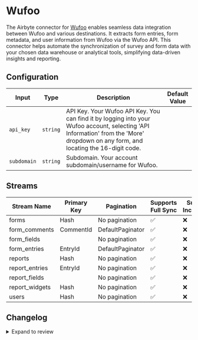 # Wufoo
The Airbyte connector for [Wufoo](https://www.wufoo.com/) enables seamless data integration between Wufoo and various destinations. It extracts form entries, form metadata, and user information from Wufoo via the Wufoo API. This connector helps automate the synchronization of survey and form data with your chosen data warehouse or analytical tools, simplifying data-driven insights and reporting.

## Configuration

| Input | Type | Description | Default Value |
|-------|------|-------------|---------------|
| `api_key` | `string` | API Key. Your Wufoo API Key. You can find it by logging into your Wufoo account, selecting &#39;API Information&#39; from the &#39;More&#39; dropdown on any form, and locating the 16-digit code. |  |
| `subdomain` | `string` | Subdomain. Your account subdomain/username for Wufoo. |  |

## Streams
| Stream Name | Primary Key | Pagination | Supports Full Sync | Supports Incremental |
|-------------|-------------|------------|---------------------|----------------------|
| forms | Hash | No pagination | ✅ |  ❌  |
| form_comments | CommentId | DefaultPaginator | ✅ |  ❌  |
| form_fields |  | No pagination | ✅ |  ❌  |
| form_entries | EntryId | DefaultPaginator | ✅ |  ❌  |
| reports | Hash | No pagination | ✅ |  ❌  |
| report_entries | EntryId | No pagination | ✅ |  ❌  |
| report_fields |  | No pagination | ✅ |  ❌  |
| report_widgets | Hash | No pagination | ✅ |  ❌  |
| users | Hash | No pagination | ✅ |  ❌  |

## Changelog

<details>
  <summary>Expand to review</summary>

| Version          | Date              | Pull Request | Subject        |
|------------------|-------------------|--------------|----------------|
| 0.0.35 | 2025-09-30 | [66445](https://github.com/airbytehq/airbyte/pull/66445) | Update dependencies |
| 0.0.34 | 2025-09-09 | [65717](https://github.com/airbytehq/airbyte/pull/65717) | Update dependencies |
| 0.0.33 | 2025-08-23 | [65416](https://github.com/airbytehq/airbyte/pull/65416) | Update dependencies |
| 0.0.32 | 2025-08-09 | [64811](https://github.com/airbytehq/airbyte/pull/64811) | Update dependencies |
| 0.0.31 | 2025-08-02 | [64378](https://github.com/airbytehq/airbyte/pull/64378) | Update dependencies |
| 0.0.30 | 2025-07-26 | [64077](https://github.com/airbytehq/airbyte/pull/64077) | Update dependencies |
| 0.0.29 | 2025-07-20 | [63664](https://github.com/airbytehq/airbyte/pull/63664) | Update dependencies |
| 0.0.28 | 2025-07-12 | [63227](https://github.com/airbytehq/airbyte/pull/63227) | Update dependencies |
| 0.0.27 | 2025-07-05 | [62692](https://github.com/airbytehq/airbyte/pull/62692) | Update dependencies |
| 0.0.26 | 2025-06-28 | [62243](https://github.com/airbytehq/airbyte/pull/62243) | Update dependencies |
| 0.0.25 | 2025-06-21 | [61760](https://github.com/airbytehq/airbyte/pull/61760) | Update dependencies |
| 0.0.24 | 2025-06-15 | [61203](https://github.com/airbytehq/airbyte/pull/61203) | Update dependencies |
| 0.0.23 | 2025-05-24 | [60779](https://github.com/airbytehq/airbyte/pull/60779) | Update dependencies |
| 0.0.22 | 2025-05-10 | [59919](https://github.com/airbytehq/airbyte/pull/59919) | Update dependencies |
| 0.0.21 | 2025-05-04 | [59563](https://github.com/airbytehq/airbyte/pull/59563) | Update dependencies |
| 0.0.20 | 2025-04-26 | [58921](https://github.com/airbytehq/airbyte/pull/58921) | Update dependencies |
| 0.0.19 | 2025-04-19 | [58565](https://github.com/airbytehq/airbyte/pull/58565) | Update dependencies |
| 0.0.18 | 2025-04-12 | [57382](https://github.com/airbytehq/airbyte/pull/57382) | Update dependencies |
| 0.0.17 | 2025-03-29 | [56859](https://github.com/airbytehq/airbyte/pull/56859) | Update dependencies |
| 0.0.16 | 2025-03-22 | [56309](https://github.com/airbytehq/airbyte/pull/56309) | Update dependencies |
| 0.0.15 | 2025-03-08 | [55641](https://github.com/airbytehq/airbyte/pull/55641) | Update dependencies |
| 0.0.14 | 2025-03-01 | [55098](https://github.com/airbytehq/airbyte/pull/55098) | Update dependencies |
| 0.0.13 | 2025-02-22 | [54461](https://github.com/airbytehq/airbyte/pull/54461) | Update dependencies |
| 0.0.12 | 2025-02-15 | [54026](https://github.com/airbytehq/airbyte/pull/54026) | Update dependencies |
| 0.0.11 | 2025-02-08 | [53534](https://github.com/airbytehq/airbyte/pull/53534) | Update dependencies |
| 0.0.10 | 2025-02-01 | [53039](https://github.com/airbytehq/airbyte/pull/53039) | Update dependencies |
| 0.0.9 | 2025-01-25 | [52456](https://github.com/airbytehq/airbyte/pull/52456) | Update dependencies |
| 0.0.8 | 2025-01-18 | [52011](https://github.com/airbytehq/airbyte/pull/52011) | Update dependencies |
| 0.0.7 | 2025-01-11 | [51384](https://github.com/airbytehq/airbyte/pull/51384) | Update dependencies |
| 0.0.6 | 2024-12-28 | [50767](https://github.com/airbytehq/airbyte/pull/50767) | Update dependencies |
| 0.0.5 | 2024-12-21 | [50347](https://github.com/airbytehq/airbyte/pull/50347) | Update dependencies |
| 0.0.4 | 2024-12-14 | [49768](https://github.com/airbytehq/airbyte/pull/49768) | Update dependencies |
| 0.0.3 | 2024-12-12 | [49379](https://github.com/airbytehq/airbyte/pull/49379) | Update dependencies |
| 0.0.2 | 2024-12-11 | [49121](https://github.com/airbytehq/airbyte/pull/49121) | Starting with this version, the Docker image is now rootless. Please note that this and future versions will not be compatible with Airbyte versions earlier than 0.64 |
| 0.0.1 | 2024-11-08 | | Initial release by [@parthiv11](https://github.com/parthiv11) via Connector Builder |

</details>
